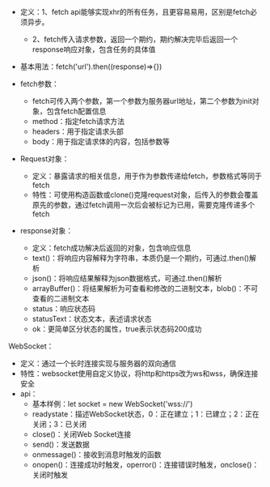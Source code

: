 - 定义：1、fetch api能够实现xhr的所有任务，且更容易易用，区别是fetch必须异步。
	- 2、fetch传入请求参数，返回一个期约，期约解决完毕后返回一个response响应对象，包含任务的具体值
- 基本用法：fetch('url').then((response)=>{})

- fetch参数：
	- fetch可传入两个参数，第一个参数为服务器url地址，第二个参数为init对象，包含fetch配置信息
	- method：指定fetch请求方法
	- headers：用于指定请求头部
	- body：用于指定请求体的内容，包括参数等
- Request对象：
	- 定义：暴露请求的相关信息，用于作为参数传递给fetch，参数格式等同于fetch
	- 特性：可使用构造函数或clone()克隆request对象，后传入的参数会覆盖原先的参数，通过fetch调用一次后会被标记为已用，需要克隆传递多个fetch
- response对象：
	- 定义：fetch成功解决后返回的对象，包含响应信息
	- text()：将响应内容解释为字符串，本质仍是一个期约，可通过.then()解析
	- json()：将响应结果解释为json数据格式，可通过.then()解析
	- arrayBuffer()：将结果解析为可查看和修改的二进制文本，blob()：不可查看的二进制文本
	- status：响应状态码
	- statusText：状态文本，表述请求状态
	- ok：更简单区分状态的属性，true表示状态码200成功


WebSocket：
- 定义：通过一个长时连接实现与服务器的双向通信
- 特性：websocket使用自定义协议，将http和https改为ws和wss，确保连接安全
- api：
	- 基本样例：let socket = new WebSocket('wss://')
	- readystate：描述WebSocket状态，0：正在建立；1：已建立；2：正在关闭；3：已关闭
	- close()：关闭Web Socket连接
	- send()：发送数据
	- onmessage()：接收到消息时触发的函数
	- onopen()：连接成功时触发，operror()：连接错误时触发，onclose()：关闭时触发

